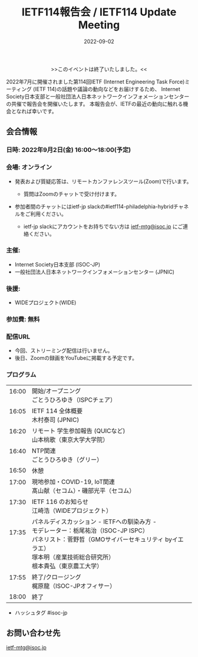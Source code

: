 ﻿---
template: SinglePost
title: IETF114報告会 / IETF114 Update Meeting
slug: activities/ietf_updates/114
status: Published
date: '2022-09-02'
categories:
  - category: 各種活動
  - category: IETF報告会
---

<span style="color: red; "><div align="center">&gt;&gt;このイベントは終了いたしました。&lt;&lt;</div></span>

2022年7月に開催されました第114回IETF (Internet Engineering Task Force)ミーティング (IETF 114)の話題や議論の動向などをお届けするため、 Internet Society日本支部と一般社団法人日本ネットワークインフォメーションセンターの共催で報告会を開催いたします。 本報告会が、IETFの最近の動向に触れる機会となれば幸いです。

## 会合情報


### 日時: 2022年9月2日(金) 16:00～18:00(予定)


### 会場: オンライン

*  発表および質疑応答は、リモートカンファレンスツール(Zoom)で行います。
   * 質問はZoomのチャットで受け付けます。

* 参加者間のチャットにはietf-jp slackの#ietf114-philadelphia-hybridチャネルをご利用ください。
   * ietf-jp slackにアカウントをお持ちでない方は ietf-mtg@isoc.jp にご連絡ください。


### 主催:
*  Internet Society日本支部 (ISOC-JP)
*  一般社団法人日本ネットワークインフォメーションセンター (JPNIC) 


### 後援:
*  WIDEプロジェクト(WIDE)


### 参加費: 無料


### 配信URL
*  今回、ストリーミング配信は行いません。
*  後日、Zoomの録画をYouTubeに掲載する予定です。

### プログラム

|  |  |
|:---------|:---------------------------------------------------|
|  16:00  <br><br>| 開始/オープニング<br>ごとうひろゆき（ISPCチェア） |
|  16:05  <br><br>| IETF 114 全体概要<br> 木村泰司 (JPNIC) |
|  16:20  <br><br>|リモート 学生参加報告 (QUICなど)<br> 山本桃歌（東京大学大学院） |
|  16:40  <br><br>|NTP関連<br> ごとうひろゆき（グリー） |
|  16:50  | 休憩 |
|  17:00  <br><br>|現地参加・COVID-19, IoT関連<br>髙山献（セコム）・磯部光平（セコム）|
|  17:30  <br><br>|IETF 116 のお知らせ<br> 江崎浩（WIDEプロジェクト）|
|  17:35  <br><br><br><br>|パネルディスカッション - IETFへの馴染み方 -<br>モデレーター：栃尾祐治（ISOC-JP ISPC）<br>パネリスト：菅野哲（GMOサイバーセキュリティ byイエラエ）<br>塚本明（産業技術総合研究所）<br>根本貴弘（東京農工大学）|
|  17:55  <br><br>|終了/クロージング<br>梶原龍（ISOC-JPオフィサー）|
|  18:00  |終了 |

* ハッシュタグ  #isoc-jp

## お問い合わせ先
ietf-mtg@isoc.jp
